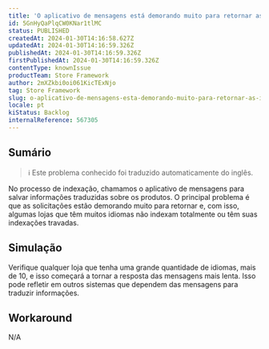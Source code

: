 ```yaml
---
title: 'O aplicativo de mensagens está demorando muito para retornar as informações'
id: 5GnHyQaPlqCW0KNar1tlMC
status: PUBLISHED
createdAt: 2024-01-30T14:16:58.627Z
updatedAt: 2024-01-30T14:16:59.326Z
publishedAt: 2024-01-30T14:16:59.326Z
firstPublishedAt: 2024-01-30T14:16:59.326Z
contentType: knownIssue
productTeam: Store Framework
author: 2mXZkbi0oi061KicTExNjo
tag: Store Framework
slug: o-aplicativo-de-mensagens-esta-demorando-muito-para-retornar-as-informacoes
locale: pt
kiStatus: Backlog
internalReference: 567305
---
```


## Sumário

>ℹ️ Este problema conhecido foi traduzido automaticamente do inglês.


No processo de indexação, chamamos o aplicativo de mensagens para salvar informações traduzidas sobre os produtos. O principal problema é que as solicitações estão demorando muito para retornar e, com isso, algumas lojas que têm muitos idiomas não indexam totalmente ou têm suas indexações travadas.

## Simulação


Verifique qualquer loja que tenha uma grande quantidade de idiomas, mais de 10, e isso começará a tornar a resposta das mensagens mais lenta.
Isso pode refletir em outros sistemas que dependem das mensagens para traduzir informações.



## Workaround


N/A

